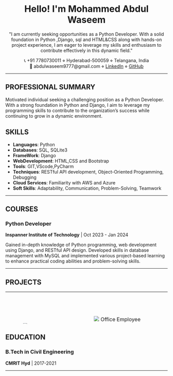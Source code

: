 <h1 align="center">Hello! I'm Mohammed Abdul Waseem</h1>

<p align="center">
  "I am currently seeking opportunities as a Python Developer. With a solid foundation in Python ,Django, sql and HTML&CSS along with hands-on project experience, I am eager to leverage my skills and enthusiasm to contribute effectively in this dynamic field."
</p>

<p align="center">
  📞 +91 7780730011 ⋄ Hyderabad-500059 ⋄ Telangana, India <br>
  📧 abdulwaseem9777@gmail.com ⋄ <a href="https://www.linkedin.com/in/waseemabdul/">LinkedIn</a> ⋄ <a href="https://github.com/WaseemAbdulMa?tab=repositories">GitHub</a>
</p>

---

## PROFESSIONAL SUMMARY

Motivated individual seeking a challenging position as a Python Developer. With a strong foundation in Python and Django, I aim to leverage my programming skills to contribute to the organization’s success while continuing to grow in a dynamic environment.



## SKILLS

- **Languages**: Python
- **Databases**: SQL, SQLite3
- **FrameWork**: Django
- **WebDevelopment**: HTML,CSS and Bootstrap
- **Tools**: GIT,VScode,PyCharm
- **Techniques**: RESTful API development, Object-Oriented Programming, Debugging
- **Cloud Services**: Familiarity with AWS and Azure
- **Soft Skills**: Adaptability, Communication, Problem-Solving, Teamwork
---

## COURSES

### Python Developer
**Inspanner Institute of Technology** | Oct 2023 - Jan 2024

Gained in-depth knowledge of Python programming, web development using Django, and RESTful API design. Developed skills in database management with MySQL and implemented various project-based learning to enhance practical coding abilities and problem-solving skills.

---



## PROJECTS

<table style="height: 100px;">
  <tr>
    <td style="text-align: center; padding: 20px;">
      <div style="width: 150px; height: 150px; display: flex; justify-content: center; align-items: center;">
        <img src="https://miro.medium.com/v2/resize:fit:730/0*SEdGTbPR8hfkTWR2.jpg" alt="Portfolio" style="max-width: 100%; max-height: 100%;">
      </div>
      <h3><a href="https://abdulwaseem.online/">1. Portfolio</a></h3>
      <p style="font-size: smaller;">A personal website showcasing my projects, skills, and experiences in web development.</p>
      <p style="font-size: smaller;">Key Skills: Python, Django, HTML, CSS, JavaScript</p>
    </td>
    <td style="text-align: center; padding: 20px;">
      <div style="width: 150px; height: 150px; display: flex; justify-content: center; align-items: center;">
        <img src="https://img.freepik.com/free-vector/hiring-agency-candidates-job-interview_1262-18940.jpg?size=626&ext=jpg&ga=GA1.1.2008272138.1726790400&semt=ais_hybrid" alt="Office Employee Management" style="max-width: 100%; max-height: 100%;">
      </div>
      <h3><a href="https://github.com/WaseemAbdulMa/Employee_Management/blob/main/README.md">2. Office Employee Management</a></h3>
      <p style="font-size: smaller;">An application for managing employee records, tasks, and monitoring performance.</p>
      <p style="font-size: smaller;">Key Skills: Python, Django, MySQL, RESTful APIs</p>
    </td>
  </tr>
  <tr>
    <td style="text-align: center; padding: 20px;">
      <div style="width: 150px; height: 150px; display: flex; justify-content: center; align-items: center;">
        <img src="https://www.shutterstock.com/image-photo/doctor-works-management-mechanism-medical-260nw-1549990442.jpg" alt="Hospital Management System" style="max-width: 100%; max-height: 100%;">
      </div>
      <h3><a href="https://github.com/WaseemAbdulMa/hospital-management/blob/master/README.md">3. Hospital Management System</a></h3>
      <p style="font-size: smaller;">A system for managing patient records, appointments, and medical history efficiently.</p>
      <p style="font-size: smaller;">Key Skills: Python, Django, MySQL, Data Management</p>
    </td>
  </tr>
</table>

## EDUCATION

### B.Tech in Civil Engineering
**CMRIT Hyd** | 2017-2021

---



